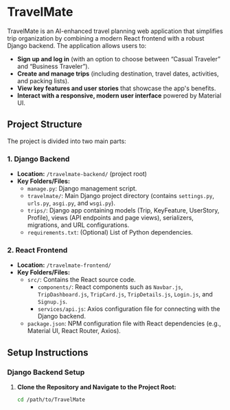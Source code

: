 # TravelMate

TravelMate is an AI-enhanced travel planning web application that simplifies trip organization by combining a modern React frontend with a robust Django backend. The application allows users to:

- **Sign up and log in** (with an option to choose between “Casual Traveler” and “Business Traveler”).
- **Create and manage trips** (including destination, travel dates, activities, and packing lists).
- **View key features and user stories** that showcase the app's benefits.
- **Interact with a responsive, modern user interface** powered by Material UI.

## Project Structure

The project is divided into two main parts:

### 1. Django Backend
- **Location:** `/travelmate-backend/` (project root)
- **Key Folders/Files:**
  - `manage.py`: Django management script.
  - `travelmate/`: Main Django project directory (contains `settings.py`, `urls.py`, `asgi.py`, and `wsgi.py`).
  - `trips/`: Django app containing models (Trip, KeyFeature, UserStory, Profile), views (API endpoints and page views), serializers, migrations, and URL configurations.
  - `requirements.txt`: (Optional) List of Python dependencies.

### 2. React Frontend
- **Location:** `/travelmate-frontend/`
- **Key Folders/Files:**
  - `src/`: Contains the React source code.
    - `components/`: React components such as `Navbar.js`, `TripDashboard.js`, `TripCard.js`, `TripDetails.js`, `Login.js`, and `Signup.js`.
    - `services/api.js`: Axios configuration file for connecting with the Django backend.
  - `package.json`: NPM configuration file with React dependencies (e.g., Material UI, React Router, Axios).

## Setup Instructions

### Django Backend Setup

1. **Clone the Repository and Navigate to the Project Root:**
   ```bash
   cd /path/to/TravelMate